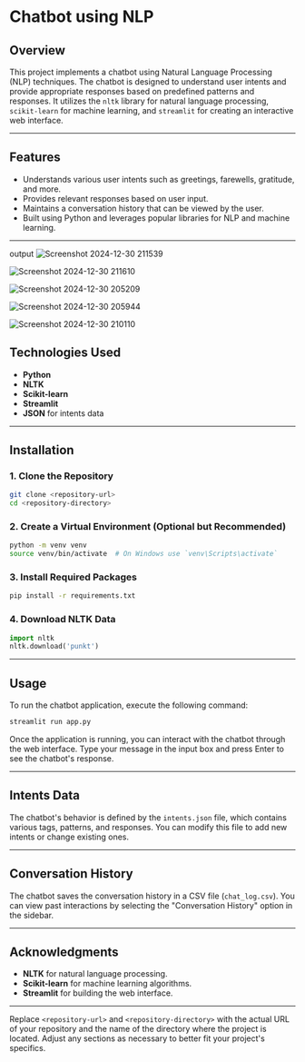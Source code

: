 
# Chatbot using NLP

## Overview
This project implements a chatbot using Natural Language Processing (NLP) techniques. The chatbot is designed to understand user intents and provide appropriate responses based on predefined patterns and responses. It utilizes the `nltk` library for natural language processing, `scikit-learn` for machine learning, and `streamlit` for creating an interactive web interface.

---

## Features
- Understands various user intents such as greetings, farewells, gratitude, and more.
- Provides relevant responses based on user input.
- Maintains a conversation history that can be viewed by the user.
- Built using Python and leverages popular libraries for NLP and machine learning.
------
output
![Screenshot 2024-12-30 211539](https://github.com/user-attachments/assets/a03efb08-a417-4de5-b1a1-410b0cc92e76)

![Screenshot 2024-12-30 211610](https://github.com/user-attachments/assets/f653be8c-d473-44d6-9fad-bfe8dc4abf4d)

![Screenshot 2024-12-30 205209](https://github.com/user-attachments/assets/26aa3304-1266-4fde-8847-244ffb8c33aa)
  

![Screenshot 2024-12-30 205944](https://github.com/user-attachments/assets/61d64648-d92c-4e83-a1b9-0f199106431c)

![Screenshot 2024-12-30 210110](https://github.com/user-attachments/assets/228a41d3-1c54-4028-b0fd-ab66c01f20a6)

## Technologies Used
- **Python**
- **NLTK**
- **Scikit-learn**
- **Streamlit**
- **JSON** for intents data

---

## Installation

### 1. Clone the Repository
```bash
git clone <repository-url>
cd <repository-directory>
```

### 2. Create a Virtual Environment (Optional but Recommended)
```bash
python -m venv venv
source venv/bin/activate  # On Windows use `venv\Scripts\activate`
```

### 3. Install Required Packages
```bash
pip install -r requirements.txt
```

### 4. Download NLTK Data
```python
import nltk
nltk.download('punkt')
```

---

## Usage
To run the chatbot application, execute the following command:
```bash
streamlit run app.py
```

Once the application is running, you can interact with the chatbot through the web interface. Type your message in the input box and press Enter to see the chatbot's response.

---

## Intents Data
The chatbot's behavior is defined by the `intents.json` file, which contains various tags, patterns, and responses. You can modify this file to add new intents or change existing ones.

---

## Conversation History
The chatbot saves the conversation history in a CSV file (`chat_log.csv`). You can view past interactions by selecting the "Conversation History" option in the sidebar.


---

## Acknowledgments
- **NLTK** for natural language processing.
- **Scikit-learn** for machine learning algorithms.
- **Streamlit** for building the web interface.

---



Replace `<repository-url>` and `<repository-directory>` with the actual URL of your repository and the name of the directory where the project is located. Adjust any sections as necessary to better fit your project's specifics.
